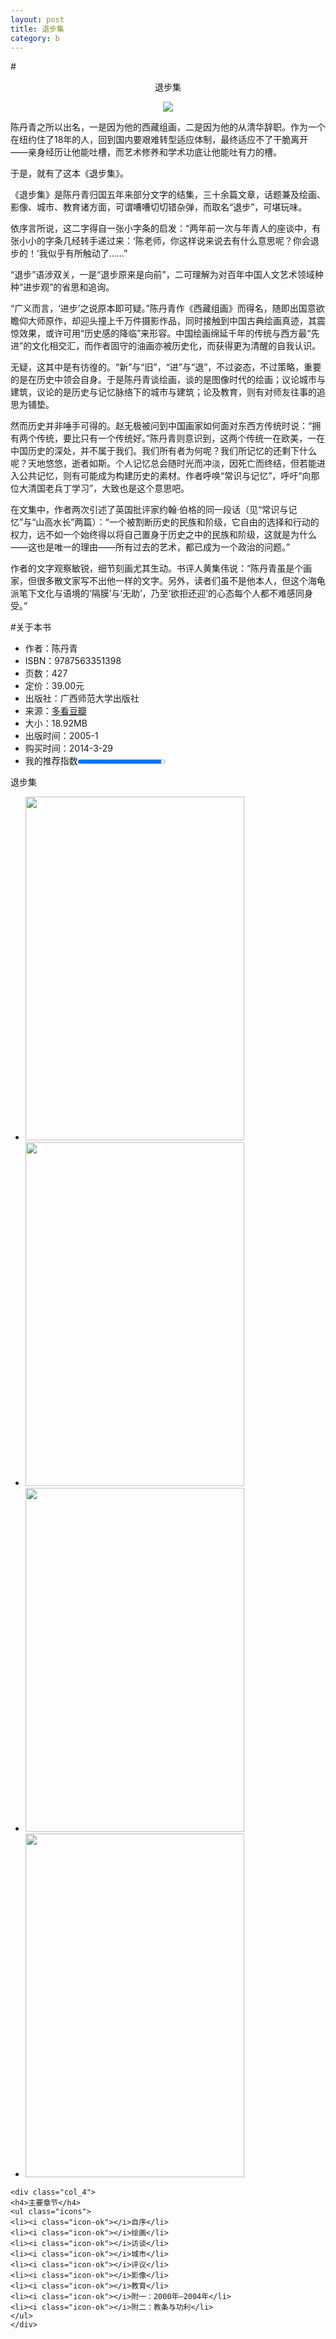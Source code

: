 ```yaml
---
layout: post
title: 退步集
category: b
---
```


#<center>退步集</center>
<center><img class="cover" src="http://www-oriyao-com.oss-cn-hangzhou.aliyuncs.com/BOOK/201403/%E9%80%80%E6%AD%A5%E9%9B%86.jpg"></center>

陈丹青之所以出名，一是因为他的西藏组画，二是因为他的从清华辞职。作为一个在纽约住了18年的人，回到国内要艰难转型适应体制，最终适应不了干脆离开——亲身经历让他能吐槽，而艺术修养和学术功底让他能吐有力的槽。 

于是，就有了这本《退步集》。 

《退步集》是陈丹青归国五年来部分文字的结集，三十余篇文章，话题兼及绘画、影像、城市、教育诸方面，可谓嘈嘈切切错杂弹，而取名“退步”，可堪玩味。

依序言所说，这二字得自一张小字条的启发：“两年前一次与年青人的座谈中，有张小小的字条几经转手递过来：‘陈老师，你这样说来说去有什么意思呢？你会退步的！’我似乎有所触动了……” 

“退步”语涉双关，一是“退步原来是向前”，二可理解为对百年中国人文艺术领域种种“进步观”的省思和追询。

“广义而言，‘进步’之说原本即可疑。”陈丹青作《西藏组画》而得名，随即出国意欲瞻仰大师原作，却迎头撞上千万件摄影作品，同时接触到中国古典绘画真迹，其震惊效果，或许可用“历史感的降临”来形容。中国绘画绵延千年的传统与西方最“先进”的文化相交汇，而作者固守的油画亦被历史化，而获得更为清醒的自我认识。 

无疑，这其中是有彷徨的。“新”与“旧”，“进”与“退”，不过姿态，不过策略，重要的是在历史中领会自身。于是陈丹青谈绘画，谈的是图像时代的绘画；议论城市与建筑，议论的是历史与记忆脉络下的城市与建筑；论及教育，则有对师友往事的追思为铺垫。

然而历史并非唾手可得的。赵无极被问到中国画家如何面对东西方传统时说：“拥有两个传统，要比只有一个传统好。”陈丹青则意识到，这两个传统一在欧美，一在中国历史的深处，并不属于我们。我们所有者为何呢？我们所记忆的还剩下什么呢？天地悠悠，逝者如斯。个人记忆总会随时光而冲淡，因死亡而终结，但若能进入公共记忆，则有可能成为构建历史的素材。作者呼唤“常识与记忆”，呼吁“向那位大清国老兵丁学习”，大致也是这个意思吧。 

在文集中，作者两次引述了英国批评家约翰·伯格的同一段话（见“常识与记忆”与“山高水长”两篇）：“一个被割断历史的民族和阶级，它自由的选择和行动的权力，远不如一个始终得以将自己置身于历史之中的民族和阶级，这就是为什么——这也是唯一的理由——所有过去的艺术，都已成为一个政治的问题。” 

作者的文字观察敏锐，细节刻画尤其生动。书评人黄集伟说：“陈丹青虽是个画家，但很多散文家写不出他一样的文字。另外，读者们虽不是他本人，但这个海龟派笔下文化与语境的‘隔膜’与‘无助’，乃至‘欲拒还迎’的心态每个人都不难感同身受。” 

#关于本书
* 作者：陈丹青
* ISBN：9787563351398
* 页数：427
* 定价：39.00元
* 出版社：广西师范大学出版社
* 来源：[多看](http://www.duokan.com/book/41476)[豆瓣](http://book.douban.com/subject/1003284/)
* 大小：18.92MB
* 出版时间：2005-1
* 购买时间：2014-3-29
* 我的推荐指数<progress min="0" max="100" value="95"></progesss>

<div class="tab-content">
	<p>退步集</p>
	<div class="col_8">
	<ul class="slideshow">
	<li><img src="http://www-oriyao-com.oss-cn-hangzhou.aliyuncs.com/BOOK/201403/%E9%80%80%E6%AD%A5%E9%9B%861.jpg" width="350" height="550" /></li>
	<li><img src="http://www-oriyao-com.oss-cn-hangzhou.aliyuncs.com/BOOK/201403/%E9%80%80%E6%AD%A5%E9%9B%862.jpg" width="350" height="550" /></li>
	<li><img src="http://www-oriyao-com.oss-cn-hangzhou.aliyuncs.com/BOOK/201403/%E9%80%80%E6%AD%A5%E9%9B%863.jpg" width="350" height="550" /></li>
    <li><img src="http://www-oriyao-com.oss-cn-hangzhou.aliyuncs.com/BOOK/201403/%E9%80%80%E6%AD%A5%E9%9B%864.jpg" width="350" height="550" /></li>
	</ul>
	</div>
	
	<div class="col_4">
	<h4>主要章节</h4>
	<ul class="icons">
	<li><i class="icon-ok"></i>自序</li>
	<li><i class="icon-ok"></i>绘画</li>
	<li><i class="icon-ok"></i>访谈</li>
	<li><i class="icon-ok"></i>城市</li>
	<li><i class="icon-ok"></i>评议</li>
	<li><i class="icon-ok"></i>影像</li>
	<li><i class="icon-ok"></i>教育</li>
	<li><i class="icon-ok"></i>附一：2000年—2004年</li>
	<li><i class="icon-ok"></i>附二：教条与功利</li>
	</ul>
	</div>
</div>
